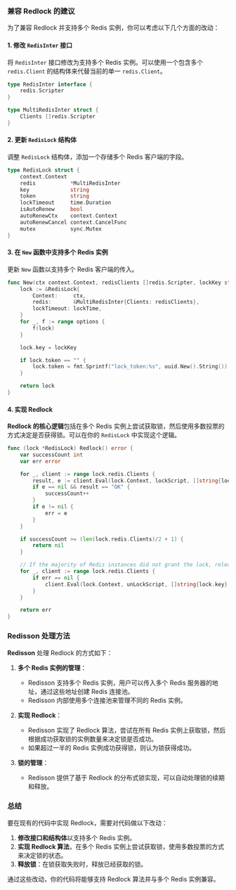 ### 兼容 Redlock 的建议

为了兼容 Redlock 并支持多个 Redis 实例，你可以考虑以下几个方面的改动：

#### 1. 修改 `RedisInter` 接口

将 `RedisInter` 接口修改为支持多个 Redis 实例。可以使用一个包含多个 `redis.Client` 的结构体来代替当前的单一 `redis.Client`。

```go
type RedisInter interface {
    redis.Scripter
}

type MultiRedisInter struct {
    Clients []redis.Scripter
}
```

#### 2. 更新 `RedisLock` 结构体

调整 `RedisLock` 结构体，添加一个存储多个 Redis 客户端的字段。

```go
type RedisLock struct {
    context.Context
    redis           *MultiRedisInter
    key             string
    token           string
    lockTimeout     time.Duration
    isAutoRenew     bool
    autoRenewCtx    context.Context
    autoRenewCancel context.CancelFunc
    mutex           sync.Mutex
}
```

#### 3. 在 `New` 函数中支持多个 Redis 实例

更新 `New` 函数以支持多个 Redis 客户端的传入。

```go
func New(ctx context.Context, redisClients []redis.Scripter, lockKey string, options ...Option) RedisLockInter {
    lock := &RedisLock{
        Context:     ctx,
        redis:       &MultiRedisInter{Clients: redisClients},
        lockTimeout: lockTime,
    }
    for _, f := range options {
        f(lock)
    }

    lock.key = lockKey

    if lock.token == "" {
        lock.token = fmt.Sprintf("lock_token:%s", uuid.New().String())
    }

    return lock
}
```

#### 4. 实现 Redlock

**Redlock 的核心逻辑**包括在多个 Redis 实例上尝试获取锁，然后使用多数投票的方式决定是否获得锁。可以在你的 `RedisLock` 中实现这个逻辑。

```go
func (lock *RedisLock) Redlock() error {
    var successCount int
    var err error

    for _, client := range lock.redis.Clients {
        result, e := client.Eval(lock.Context, lockScript, []string{lock.key}, lock.token, lock.lockTimeout.Seconds()).Result()
        if e == nil && result == "OK" {
            successCount++
        }
        if e != nil {
            err = e
        }
    }

    if successCount >= (len(lock.redis.Clients)/2 + 1) {
        return nil
    }

    // If the majority of Redis instances did not grant the lock, release any acquired locks
    for _, client := range lock.redis.Clients {
        if err == nil {
            client.Eval(lock.Context, unLockScript, []string{lock.key}, lock.token).Result()
        }
    }

    return err
}
```

### Redisson 处理方法

**Redisson** 处理 Redlock 的方式如下：

1. **多个 Redis 实例的管理**：
    - Redisson 支持多个 Redis 实例，用户可以传入多个 Redis 服务器的地址，通过这些地址创建 Redis 连接池。
    - Redisson 内部使用多个连接池来管理不同的 Redis 实例。

2. **实现 Redlock**：
    - Redisson 实现了 Redlock 算法，尝试在所有 Redis 实例上获取锁，然后根据成功获取锁的实例数量来决定锁是否成功。
    - 如果超过一半的 Redis 实例成功获得锁，则认为锁获得成功。

3. **锁的管理**：
    - Redisson 提供了基于 Redlock 的分布式锁实现，可以自动处理锁的续期和释放。

### 总结

要在现有的代码中实现 Redlock，需要对代码做以下改动：

1. **修改接口和结构体**以支持多个 Redis 实例。
2. **实现 Redlock 算法**，在多个 Redis 实例上尝试获取锁，使用多数投票的方式来决定锁的状态。
3. **释放锁**：在锁获取失败时，释放已经获取的锁。

通过这些改动，你的代码将能够支持 Redlock 算法并与多个 Redis 实例兼容。